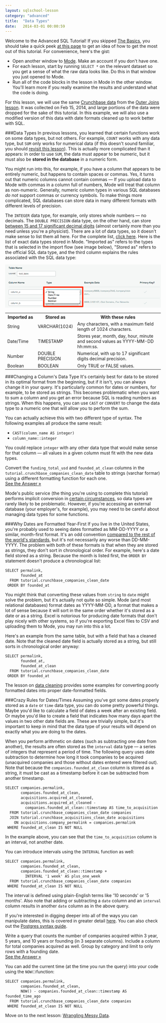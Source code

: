 ```yaml
---
layout: sqlschool-lesson
category: "advanced"
title:  "Data Types"
date:   2014-03-01 00:00:59
---
```


Welcome to the Advanced SQL Tutorial! If you skipped [The Basics](/the-basics/basic-concepts), you should take a quick peek [at this page](/the-basics/select-from.html) to get an idea of how to get the most out of this tutorial. For convenience, here's the gist:

* Open another window to [Mode](http://modeanalytics.com). Make an account if you don't have one.
* For each lesson, start by running `SELECT *` on the relevant dataset so you get a sense of what the raw data looks like. Do this in that window you just opened to Mode.
* Run all of the code blocks in the lesson in Mode in the other window. You'll learn more if you really examine the results and understand what the code is doing.

For this lesson, we will use the same [Crunchbase data](http://info.crunchbase.com/about/crunchbase-data-exports/) from the [Outer Joins lesson](/intermediate/outer-joins.html). It was collected on Feb 15, 2014, and large portions of the data were dropped for the sake of this tutorial. In this example, we will also use a modified version of this data with date formats cleaned up to work better with SQL.

###Data Types
In previous lessons, you learned that certain functions work on some data types, but not others. For example, `COUNT` works with any data type, but `SUM` only works for numerical data (if this doesn't sound familiar, you should [revisit this lesson](/intermediate/aggregation-functions.html)). This is actually more complicated than it appears: in order to use `SUM`, the data must appear to be numeric, but it must also be **stored in the database** in a numeric form.

You might run into this, for example, if you have a column that appears to be entirely numeric, but happens to contain spaces or commas. Yes, it turns out that numeric columns cannot contain commas &mdash; If you upload data to Mode with commas in a column full of numbers, Mode will treat that column as non-numeric. Generally, numeric column types in various SQL databases *do not* support commas or currency symbols. To make things more complicated, SQL databases can store data in many different formats with different levels of precision.

The `INTEGER` data type, for example, only stores whole numbers &mdash; no decimals. The `DOUBLE PRECISION` data type, on the other hand, can store [between 15 and 17 significant decimal digits](http://en.wikipedia.org/wiki/Double-precision_floating-point_format) (almost certainly more than you need unless you're a physicist). There are a lot of data types, so it doesn't make sense to list them all here. For the complete list, [click here](http://www.w3schools.com/sql/sql_datatypes_general.asp). Here is the list of exact data types stored in Mode. "Imported as" refers to the types that is selected in the import flow (see image below), "Stored as" refers to the official SQL data type, and the third column explains the rules associated with the SQL data type:

![Sharing is Caring](/images/advanced/import_data_types.png)

<table>
  <tr>
    <th width="20%">Imported as</th> 
    <th width="20%">Stored as</th>
    <th width="60%" class="right">With these rules</th>
  </tr>
  <tr>
    <td>String</td>
    <td>VARCHAR(1024)</td>
    <td class="right">Any characters, with a maximum field length of 1024 characters.</td>
  </tr>
  <tr>
    <td>Date/Time</td>
    <td>TIMESTAMP</td>
    <td class="right">Stores year, month, day, hour, minute and second values as YYYY-MM-DD hh:mm:ss.</td>
  </tr>
  <tr>
    <td>Number</td>
    <td>DOUBLE PRECISION</td>
    <td class="right">Numerical, with up to 17 significant digits decimal precision.</td>
  </tr>
  <tr>
    <td>Boolean</td>
    <td>BOOLEAN</td>
    <td class="right">Only TRUE or FALSE values.</td>
  </tr>
</table>

###Changing a Column's Data Type
It's certainly best for data to be stored in its optimal format from the beginning, but if it isn't, you can always change it in your query. It's particularly common for dates or numbers, for example, to be stored as strings. This becomes problematic when you want to sum a column and you get an error because SQL is reading numbers as strings. When this happens, you can use `CAST` or `CONVERT` to change the data type to a numeric one that will allow you to perform the sum.

You can actually achieve this with two different type of syntax. The following examples all produce the same result:

* `CAST(column_name AS integer)`
* `column_name::integer`

You could replace `integer` with any other data type that would make sense for that column &mdash; all values in a given column must fit with the new data types.

<div class="practice-prob">
  Convert the <code>funding_total_usd</code> and <code>founded_at_clean</code> columns in the <code>tutorial.crunchbase_companies_clean_date</code> table to strings (varchar formar) using a different formatting function for each one.
</div>
<div class="practice-prob-answer">
  <a href="https://modeanalytics.com/tutorial/reports/7387437bcb8c" target="_blank">See the Answer &raquo;</a>
</div>

Mode's public service (the thing you're using to complete this tutorial) performs implicit conversion in [certain circumstances](http://docs.aws.amazon.com/redshift/latest/dg/r_Type_conversion.html), so data types are rarely likely to be problematic. However, if you're accessing an external database (your employer's, for example), you may need to be careful about managing data types for some functions.

<!-- how you can lose data when converting between different data types: viz quickstart p124-->

###Why Dates are Formatted Year-First
If you live in the United States, you're probably used to seeing dates formatted as MM-DD-YYYY or a similar, month-first format. It's an odd convention [compared to the rest of the world's standards](http://www.theguardian.com/news/datablog/2013/dec/16/why-do-americans-write-the-month-before-the-day), but it's not necessarily any worse than DD-MM-YYYY. The problem with both of these formats is that when they are stored as strings, they don't sort in chronological order. For example, here's a date field stored as a string. Because the month is listed first, the `ORDER BY` statement doesn't produce a chronological list:

    SELECT permalink,
           founded_at
      FROM tutorial.crunchbase_companies_clean_date
     ORDER BY founded_at

You might think that converting these values from `string` to `date` might solve the problem, but it's actually not quite so simple. Mode (and most relational databases) format dates as YYYY-MM-DD, a format that makes a lot of sense because it will sort in the same order whether it's stored as a date or as a string. Excel is notorious for producing date formats that don't play nicely with other systems, so if you're exporting Excel files to CSV and uploading them to Mode, you may run into this a lot.

Here's an example from the same table, but with a field that has a cleaned date. Note that the cleaned date field is actually stored as a string, but still sorts in chronological order anyway:

    SELECT permalink,
           founded_at,
           founded_at_clean
      FROM tutorial.crunchbase_companies_clean_date
     ORDER BY founded_at

The lesson on [data cleaning](/advanced/data-cleaning.html) provides some examples for converting poorly formatted dates into proper date-formatted fields.

###Crazy Rules for Dates/Times
Assuming you've got some dates properly stored as a `date` or `time` data type, you can do some pretty powerful things. Maybe you'd like to calculate a field of dates a week after an existing field. Or maybe you'd like to create a field that indicates how many days apart the values in two other date fields are. These are trivially simple, but it's important to keep in mind that the data type of your results will depend on exactly what you are doing to the dates.

When you perform arithmetic on dates (such as subtracting one date from another), the results are often stored as the `interval` data type &mdash; a series of integers that represent a period of time. The following query uses date subtraction to determine how long it took companies to be acquired (unacquired companies and those without dates entered were filtered out). Note that because the `companies.founded_at_clean` column is stored as a string, it must be cast as a timestamp before it can be subtracted from another timestamp.

    SELECT companies.permalink,
           companies.founded_at_clean,
           acquisitions.acquired_at_cleaned,
           acquisitions.acquired_at_cleaned -
             companies.founded_at_clean::timestamp AS time_to_acquisition
      FROM tutorial.crunchbase_companies_clean_date companies
      JOIN tutorial.crunchbase_acquisitions_clean_date acquisitions
        ON acquisitions.company_permalink = companies.permalink
     WHERE founded_at_clean IS NOT NULL

In the example above, you can see that the `time_to_acquisition` column is an interval, not another date.

You can introduce intervals using the `INTERVAL` function as well:

    SELECT companies.permalink,
           companies.founded_at_clean,
           companies.founded_at_clean::timestamp +
             INTERVAL '1 week' AS plus_one_week
      FROM tutorial.crunchbase_companies_clean_date companies
     WHERE founded_at_clean IS NOT NULL

The interval is defined using plain-English terms like '10 seconds' or '5 months'. Also note that adding or subtracting a `date` column and an `interval` column results in another `date` column as in the above query.

If you're interested in digging deeper into all of the ways you can manipulate dates, this is covered in greater detail [here](/solutions-to-common-problems/working-with-dates-times.html). You can also check out the [Postgres syntax guide](http://www.tutorialspoint.com/postgresql/postgresql_date_time.htm).

<div class="practice-prob">
  Write a query that counts the number of companies acquired within 3 year, 5 years, and 10 years or founding (in 3 separate columns). Include a column for total companies acquired as well. Group by category and limit to only rows with a founding date.
</div>
<div class="practice-prob-answer">
  <a href="https://modeanalytics.com/tutorial/reports/3043c5879728" target="_blank">See the Answer &raquo;</a>
</div>

You can add the current time (at the time you run the query) into your code using the `NOW()`function:

    SELECT companies.permalink,
           companies.founded_at_clean,
           NOW() - companies.founded_at_clean::timestamp AS founded_time_ago
      FROM tutorial.crunchbase_companies_clean_date companies
     WHERE founded_at_clean IS NOT NULL

Move on to the next lesson: [Wrangling Messy Data](/advanced/data-cleaning.html).
